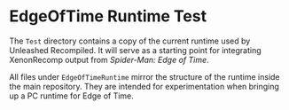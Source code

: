 # EdgeOfTime Runtime Test

The `Test` directory contains a copy of the current runtime used by Unleashed Recompiled.
It will serve as a starting point for integrating XenonRecomp output from
*Spider-Man: Edge of Time*.

All files under `EdgeOfTimeRuntime` mirror the structure of the runtime inside the
main repository. They are intended for experimentation when bringing up a PC
runtime for Edge of Time.
